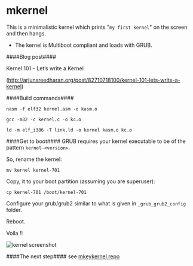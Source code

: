 mkernel
=======

This is a minimalistic kernel which prints "`my first kernel`" on the screen and then hangs.

* The kernel is Multiboot compliant and loads with GRUB.


####Blog post####

Kernel 101 – Let’s write a Kernel

(http://arjunsreedharan.org/post/82710718100/kernel-101-lets-write-a-kernel)

####Build commands####
```
nasm -f elf32 kernel.asm -o kasm.o
```
```
gcc -m32 -c kernel.c -o kc.o
```
```
ld -m elf_i386 -T link.ld -o kernel kasm.o kc.o
```

####Get to boot####
GRUB requires your kernel executable to be of the pattern `kernel-<version>`.

So, rename the kernel:

```
mv kernel kernel-701
```

Copy, it to your boot partition (assuming you are superuser):

```
cp kernel-701 /boot/kernel-701
```

Configure your grub/grub2 similar to what is given in `_grub_grub2_config` folder.

Reboot.

Voila !!

![kernel screenshot](http://static.tumblr.com/gltvynn/yOdn443dr/mkernel.png "Screenshot")

####The next step####
see [mkeykernel repo](//github.com/arjun024/mkeykernel)
